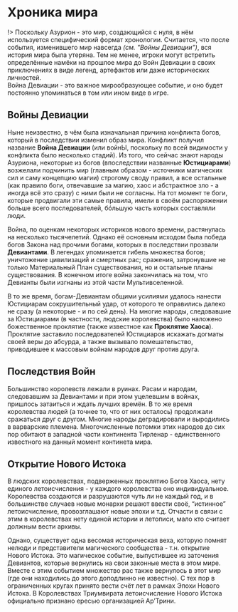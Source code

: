 # Хроника мира
!> Поскольку Азурион - это мир, создающийся с нуля, в нём используется специфический формат хронологии. Считается, что после события, изменившего мир навсегда _(см. "Войны Девиации")_, вся история мира была утеряна. Тем не менее, игроки могут встретить определённые намёки на прошлое мира до Войн Девиации в своих приключениях в виде легенд, артефактов или даже исторических личностей.  
Война Девиации - это важное мирообразующее событие, и оно будет постоянно упоминаться в том или ином виде в игре.

## Войны Девиации
Ныне неизвестно, в чём была изначальная причина конфликта богов, который в последствии изменил образ мира. Конфликт получил название **Война Девиации** (или войнЫ, поскольку по всей видимости у конфликта было несколько стадий). Из того, что сейчас знают народы Азуриона, некоторые из богов (впоследствии названные **Юстициарами**) возжелали подчинить мир (главным образом - источники магических сил и саму концепцию магии) строгому своду правил, а все остальные (как правило боги, отвечавшие за магию, хаос и абстрактное зло - а иногда всё это сразу) с ними были не согласны. На тот момент те боги, которые продвигали эти самые правила, имели в своём распоряжении больше всего последователей, бóльшую часть которых составляли люди.

Война, по оценкам некоторых историков нового времени, растянулась на несколько тысячелетий. Однако её основным исходом была победа богов Закона над прочими богами, которых в последствии прозвали **Девиантами**. В легендах упоминается гибель множества богов; уничтожение цивилизаций и смертных рас; сражения, затронувшие не только Материальный План существования, но и остальные планы существования. В конечном итоге война закончилась на том, что Девианты были изгнаны из этой части Мультивселенной.

В то же время, богам-Девиантам общими усилиями удалось нанести Юстициарам сокрушительный удар, от которого те оправились далеко не сразу (а некоторые - и по сей день). На многие народы, следовавшие за Юстициарами (в частности, людские королевства) было наложено божественное проклятие (также известное как **Проклятие Хаоса**). Проклятие заставило последователей Юстициаров искажать догматы своей веры до абсурда, а также вызывало помешательство, приводившее к массовым войнам народов друг против друга.

## Последствия Войн
Большинство королевств лежали в руинах. Расам и народам, следовавшим за Девиантами и при этом уцелевшим в войнах, пришлось затаиться и ждать лучших времён. В то же время королевства людей (а точнее то, что от них осталось) продолжали сражаться друг с другом. Многие народы деградировали и выродились в варварские племена. Многочисленные потомки этих народов до сих пор обитают в западной части континента Тирленар - единственного известного на данный момент континета мира.

## Открытие Нового Истока
В людских королевствах, подверженных проклятию Богов Хаоса, нету единого летоисчисления - у каждого королевства оно индивидуальное. Королевства создаются и разрушаются чуть ли не каждый год, и в большинстве случаев новые монархи решают ввести своё, “истинное” летоисчисление, провозглашают новые эпохи и т.д. Отчасти в связи с этим в королевствах нету единой истории и летописи, мало кто считает должным вести архивы.

Однако, существует одна весомая историческая веха, которую помнят нелюди и представители магического сообщества - т.н. открытие Нового Истока. Это магическое событие, выпустившее из заточения Девиантов, которые вернулись на свои законные места в этом мире. Вместе с этим событием множество рас также вернулось в этот мир (где они находились до этого доподлинно не известно). С тех пор в ограниченных кругах принято вести счёт лет в рамках Эпохи Нового Истока. В Королевствах Триумвирата летоисчисление Нового Истока официально признано ересью организацией Ар’Трини.